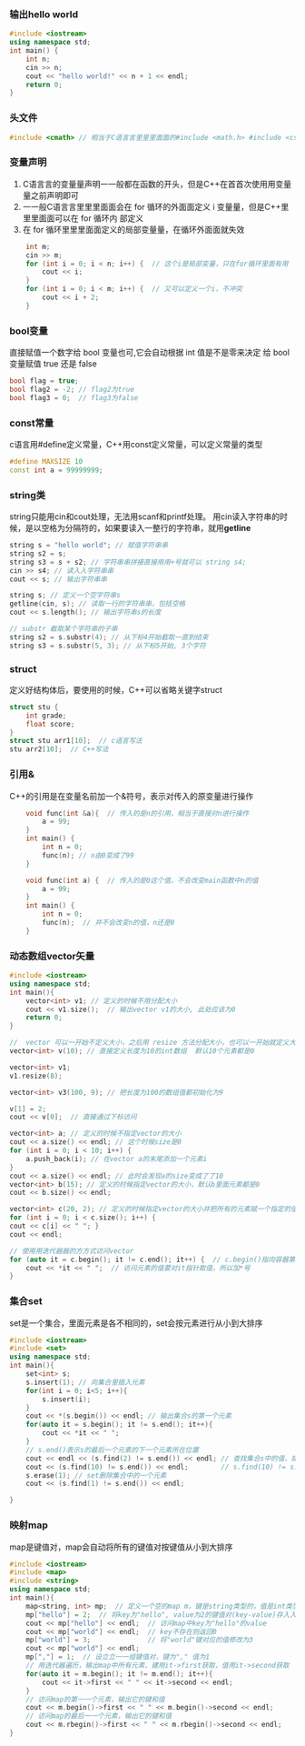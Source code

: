 
### 输出hello world
```c++
#include <iostream>
using namespace std;
int main() {
    int n;
    cin >> n;
    cout << "hello world!" << n + 1 << endl;
    return 0;
}
```

### 头文件
```c++
#include <cmath> // 相当于C语⾔言⾥里里⾯面的#include <math.h> #include <cstdio> // 相当于C语⾔言⾥里里⾯面的#include <stdio.h> #include <cctype> // 相当于C语⾔言⾥里里⾯面的#include <ctype.h> #include <cstring> // 相当于C语⾔言⾥里里⾯面的#include <string.h>
```

### 变量声明
1. C语⾔言的变量量声明⼀一般都在函数的开头，但是C++在⾸首次使⽤用变量量之前声明即可
2. ⼀一般C语⾔言⾥里里⾯面会在 for 循环的外⾯面定义 i 变量量，但是C++⾥里里⾯面可以在 for 循环内 部定义
3. 在 for 循环⾥里里⾯面定义的局部变量量，在循环外⾯面就失效
```c++
    int m;
    cin >> m;
    for (int i = 0; i < n; i++) {  // 这个i是局部变量，只在for循环⾥面有用
        cout << i;
    }
    for (int i = 0; i < m; i++) {  // 又可以定义一个i，不冲突
        cout << i + 2;
    }
```

### bool变量
直接赋值一个数字给 bool 变量也可,它会自动根据 int 值是不是零来决定 给 bool 变量赋值 true 还是 false
```c++
bool flag = true;
bool flag2 = -2; // flag2为true
bool flag3 = 0;  // flag3为false
```

### const常量
c语言用#define定义常量，C++用const定义常量，可以定义常量的类型
```c++
#define MAXSIZE 10
const int a = 99999999;
```

### string类
string只能用cin和cout处理，无法用scanf和printf处理。
用cin读入字符串的时候，是以空格为分隔符的，如果要读入一整行的字符串，就用**getline**
```c++
string s = "hello world"; // 赋值字符串串
string s2 = s;
string s3 = s + s2; // 字符串串拼接直接⽤用+号就可以 string s4;
cin >> s4; // 读⼊入字符串串
cout << s; // 输出字符串串

string s; // 定义一个空字符串s
getline(cin, s); // 读取⼀行的字符串串，包括空格 
cout << s.length(); // 输出字符串s的长度

// substr 截取某个字符串的子串
string s2 = s.substr(4); // 从下标4开始截取一直到结束
string s3 = s.substr(5, 3); // 从下标5开始, 3个字符
```

### struct
定义好结构体后，要使用的时候，C++可以省略关键字struct
```c++
struct stu {
    int grade;
    float score;
}
struct stu arr1[10];  // c语言写法
stu arr2[10];  // C++写法
```

### 引用&
C++的引用是在变量名前加一个&符号，表示对传入的原变量进行操作
```c++
    void func(int &a){  // 传入的是n的引用，相当于直接对n进行操作
        a = 99;
    }
    int main() {
        int n = 0;
        func(n); // n由0变成了99
    }

    void func(int a) {  // 传入的是0这个值，不会改变main函数中n的值
        a = 99;
    }
    int main() {
        int n = 0;
        func(n);  // 并不会改变n的值，n还是0
    }
```

### 动态数组vector矢量
```c++
#include <iostream>
using namespace std;
int main(){
    vector<int> v1; // 定义的时候不用分配大小
    cout << v1.size();  // 输出vector v1的大小, 此处应该为0
    return 0;
}

//  vector 可以一开始不定义大小，之后用 resize ⽅法分配⼤小，也可以一开始就定义⼤小，之后还可以对它插⼊删除动态改变它的⼤小~⽽而且不管在 main 函数⾥里还是在全局中定义，它都能够直接将所有 的值初始化为0(不用显式地写出来，默认就是所有的元素为0)
vector<int> v(10); // 直接定义长度为10的int数组  默认10个元素都是0

vector<int> v1;
v1.resize(8);

vector<int> v3(100, 9); // 把长度为100的数组值都初始化为9

v[1] = 2;
cout << v[0];  // 直接通过下标访问

vector<int> a; // 定义的时候不指定vector的⼤小 
cout << a.size() << endl; // 这个时候size是0 
for (int i = 0; i < 10; i++) {
    a.push_back(i); // 在vector a的末尾添加⼀个元素i 
}
cout << a.size() << endl; // 此时会发现a的size变成了了10
vector<int> b(15); // 定义的时候指定vector的⼤小，默认b⾥面元素都是0
cout << b.size() << endl;

vector<int> c(20, 2); // 定义的时候指定vector的⼤小并把所有的元素赋一个指定的值 
for (int i = 0; i < c.size(); i++) {
cout << c[i] << " "; }
cout << endl;

// 使⽤用迭代器器的⽅方式访问vector
for (auto it = c.begin(); it != c.end(); it++) {  // c.begin()指向容器第一个元素, c.end()指向容器最后一个元素的后一个位置
    cout << *it << " ";  // 访问元素的值要对it指针取值，所以加*号
}

```

### 集合set
set是一个集合，里面元素是各不相同的，set会按元素进行从小到大排序
```c++
#include <iostream>
#include <set>
using namespace std;
int main(){
    set<int> s;
    s.insert(1); // 向集合里插入元素
    for(int i = 0; i<5; i++){
        s.insert(i);
    }
    cout << *(s.begin()) << endl; // 输出集合s的第一个元素
    for(auto it = s.begin(); it != s.end(); it++){
        cout << *it << " ";
    }
    // s.end()表示s的最后一个元素的下一个元素所在位置
    cout << endl << (s.find(2) != s.end()) << endl; // 查找集合s中的值，如果结果等于s.end()表示未找到,返回0
    cout << (s.find(10) != s.end()) << endl;        // s.find(10) != s.end() 表示能找到10这个元素,返回1
    s.erase(1); // set删除集合中的一个元素
    cout << (s.find(1) != s.end()) << endl; 

}
```

### 映射map
map是键值对，map会自动将所有的键值对按键值从小到大排序
```c++
#include <iostream>
#include <map>
#include <string>
using namespace std;
int main(){
    map<string, int> mp;  // 定义⼀个空的map m，键是string类型的，值是int类型
    mp["hello"] = 2;  // 将key为"hello", value为2的键值对(key-value)存⼊入map中
    cout << mp["hello"] << endl;  // 访问map中key为"hello"的value
    cout << mp["world"] << endl;  // key不存在则返回0
    mp["world"] = 3;              // 将"world"键对应的值修改为3
    cout << mp["world"] << endl;
    mp[","] = 1;  // 设⽴立⼀一组键值对，键为"," 值为1
    // 用迭代器遍历，输出map中所有元素，建用it->first获取，值用it->second获取
    for(auto it = m.begin(); it != m.end(); it++){
        cout << it->first << " " << it->second << endl;
    }
    // 访问map的第⼀一个元素，输出它的键和值
    cout << m.begin()->first << " " << m.begin()->second << endl; 
    // 访问map的最后⼀一个元素，输出它的键和值
    cout << m.rbegin()->first << " " << m.rbegin()->second << endl;
}

```